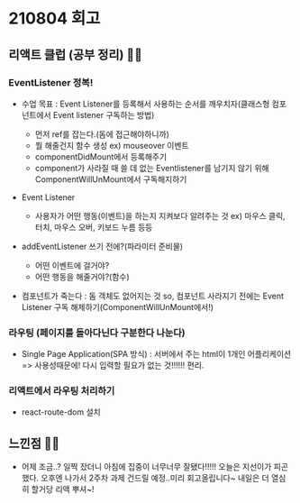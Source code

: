 # 210804 회고


## 리액트 클럽 (공부 정리) 👨‍💻

### EventListener 정복! 
- 수업 목표 : Event Listener를 등록해서 사용하는 순서를 깨우치자(클래스형 컴포넌트에서 Event listener 구독하는 방법)
    - 먼저 ref를 잡는다.(돔에 접근해야하니까)
    - 뭘 해줄건지 함수 생성 ex) mouseover 이벤트
    - componentDidMount에서 등록해주기
    - component가 사라질 때 쓸 데 없는 Eventlistener를 남기지 않기 위해 ComponentWillUnMount에서 구독해지하기

- Event Listener
    - 사용자가 어떤 행동(이벤트)을 하는지 지켜보다 알려주는 것
    ex) 마우스 클릭, 터치, 마우스 오버, 키보드 누름 등등

- addEventListener 쓰기 전에?(파라미터 준비물)
    - 어떤 이벤트에 걸거야?
    - 어떤 행동을 해줄거야?(함수)
    
- 컴포넌트가 죽는다 : 돔 객체도 없어지는 것
so, 컴포넌트 사라지기 전에는 Event Listener 구독 해제하기(ComponentWillUnMount에서!)

### 라우팅 (페이지를 돌아다닌다 구분한다 나눈다)
- Single Page Application(SPA 방식) : 서버에서 주는 html이 1개인 어플리케이션  
=> 사용성때문에! 다시 입력할 필요가 없는 것!!!!!! 편리.

### 리액트에서 라우팅 처리하기
- react-route-dom 설치


## 느낀점 🙆‍♀️
- 어제 조금..? 일찍 잤더니 아침에 집중이 너무너무 잘됐다!!!!! 
오늘은 지선이가 피곤했다. 오후엔 나가서 2주차 과제 건드릴 예정..미리 회고올립니다~
내일은 더 열심히 할거당 리액 뿌셔~!